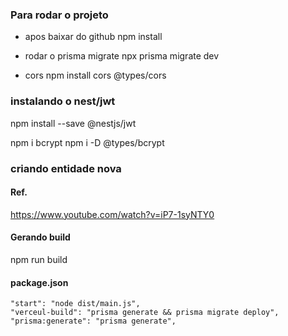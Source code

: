 
### Para rodar o projeto
* apos baixar do github
npm install

* rodar o prisma migrate
npx prisma migrate dev

* cors
npm install cors @types/cors

### instalando o nest/jwt
npm install --save @nestjs/jwt

npm i bcrypt
npm i -D @types/bcrypt

### criando entidade nova

#### Ref.

https://www.youtube.com/watch?v=iP7-1syNTY0


#### Gerando build
npm run build


#### package.json
```
"start": "node dist/main.js",
"verceul-build": "prisma generate && prisma migrate deploy",
"prisma:generate": "prisma generate",
```